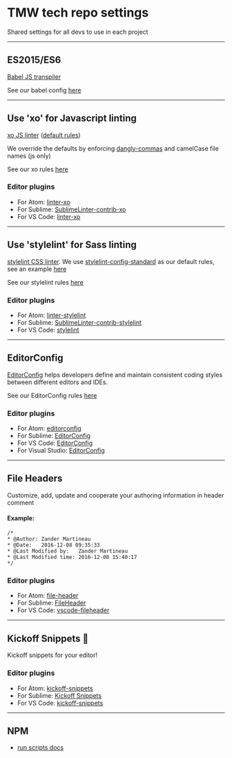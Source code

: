 # TMW tech repo settings
Shared settings for all devs to use in each project

---

## ES2015/ES6
[Babel JS transpiler](https://babeljs.io/)

See our babel config [here](https://github.com/tmwagency/repo-settings/blob/master/package.json#L56-L68)

---

## Use 'xo' for Javascript linting
[xo JS linter](https://github.com/sindresorhus/xo/) ([default rules](https://github.com/sindresorhus/xo/#default-code-style))

We override the defaults by enforcing [dangly-commas](http://eslint.org/docs/rules/comma-dangle) and camelCase file names (js only)

See our xo rules [here](https://github.com/tmwagency/repo-settings/blob/master/package.json#L69-L92)

### Editor plugins
* For Atom: [linter-xo](https://atom.io/packages/linter-xo)
* For Sublime: [SublimeLinter-contrib-xo](https://packagecontrol.io/packages/SublimeLinter-contrib-xo)
* For VS Code: [linter-xo](https://marketplace.visualstudio.com/items?itemName=samverschueren.linter-xo)

---

## Use 'stylelint' for Sass linting
[stylelint CSS linter](http://stylelint.io/). We use [stylelint-config-standard](https://github.com/stylelint/stylelint-config-standard) as our default rules, see an example [here](https://github.com/stylelint/stylelint-config-standard#example)

See our stylelint rules [here](https://github.com/tmwagency/repo-settings/blob/master/package.json#L93-L129)

### Editor plugins
* For Atom: [linter-stylelint](https://atom.io/packages/linter-stylelint)
* For Sublime: [SublimeLinter-contrib-stylelint](https://packagecontrol.io/packages/SublimeLinter-contrib-stylelint)
* For VS Code: [stylelint](https://marketplace.visualstudio.com/items?itemName=shinnn.stylelint)

---

## EditorConfig
[EditorConfig](http://editorconfig.org/) helps developers define and maintain consistent coding styles between different editors and IDEs. 

See our EditorConfig rules [here](https://github.com/tmwagency/repo-settings/blob/master/.editorconfig)

### Editor plugins
* For Atom: [editorconfig](https://atom.io/packages/editorconfig)
* For Sublime: [EditorConfig](https://packagecontrol.io/packages/EditorConfig)
* For VS Code: [EditorConfig](https://marketplace.visualstudio.com/items?itemName=EditorConfig.EditorConfig)
* For Visual Studio: [EditorConfig](https://marketplace.visualstudio.com/items?itemName=EditorConfigTeam.EditorConfig)

---

## File Headers
Customize, add, update and cooperate your authoring information in header comment

#### Example:
```
/*
* @Author: Zander Martineau
* @Date:   2016-12-08 09:35:33
* @Last Modified by:   Zander Martineau
* @Last Modified time: 2016-12-08 15:40:17
*/
```

### Editor plugins
* For Atom: [file-header](https://atom.io/packages/file-header)
* For Sublime: [FileHeader](https://packagecontrol.io/packages/FileHeader)
* For VS Code: [vscode-fileheader](https://marketplace.visualstudio.com/items?itemName=mikey.vscode-fileheader)

---

## Kickoff Snippets :tada:
Kickoff snippets for your editor!

### Editor plugins
* For Atom: [kickoff-snippets](https://atom.io/packages/kickoff-snippets)
* For Sublime: [Kickoff Snippets](https://packagecontrol.io/packages/Kickoff%20Snippets)
* For VS Code: [kickoff-snippets](https://marketplace.visualstudio.com/items?itemName=mrmartineau.kickoff-snippets)

---

## NPM
* [run scripts docs](https://docs.npmjs.com/misc/scripts)
